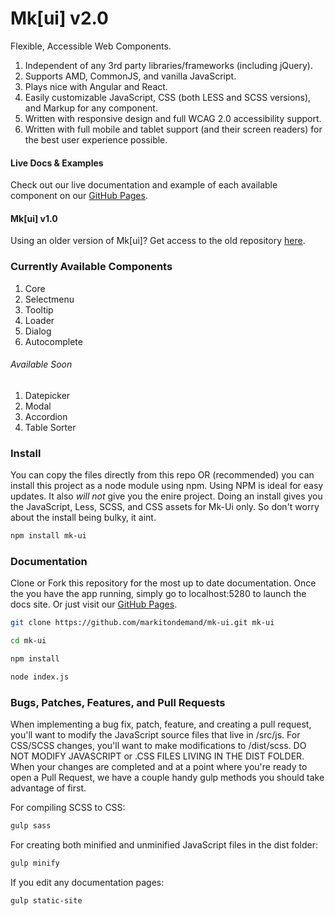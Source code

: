 # Mk[ui] v2.0
Flexible, Accessible Web Components.

1. Independent of any 3rd party libraries/frameworks (including jQuery).
2. Supports AMD, CommonJS, and vanilla JavaScript.
3. Plays nice with Angular and React.
4. Easily customizable JavaScript, CSS (both LESS and SCSS versions), and Markup for any component.
5. Written with responsive design and full WCAG 2.0 accessibility support.
6. Written with full mobile and tablet support (and their screen readers) for the best user experience possible.

#### Live Docs & Examples
Check out our live documentation and example of each available component on our [GitHub Pages](http://markitondemand.github.io/mk-ui/).

#### Mk[ui] v1.0
Using an older version of Mk[ui]? Get access to the old repository [here](https://github.com/markitondemand/mk-ui/tree/version-1.0/).

### Currently Available Components

1. Core
2. Selectmenu
3. Tooltip
4. Loader
5. Dialog
6. Autocomplete

###### *Available Soon*

1. Datepicker
2. Modal
3. Accordion
4. Table Sorter

### Install

You can copy the files directly from this repo OR (recommended) you can install this project as a node module using npm. Using NPM is ideal for easy updates. It also *will not* give you the enire project. Doing an install gives you the JavaScript, Less, SCSS, and CSS assets for Mk-Ui only. So don't worry about the install being bulky, it aint.

```bash
npm install mk-ui
```

### Documentation

Clone or Fork this repository for the most up to date documentation. Once the you have the app running, simply go to localhost:5280 to launch the docs site. Or just visit our [GitHub Pages](http://markitondemand.github.io/mk-ui/).

```bash
git clone https://github.com/markitondemand/mk-ui.git mk-ui

cd mk-ui

npm install

node index.js
```

### Bugs, Patches, Features, and Pull Requests

When implementing a bug fix, patch, feature, and creating a pull request, you'll want to modify the JavaScript source files that live in /src/js. For CSS/SCSS changes, you'll want to make modifications to /dist/scss. DO NOT MODIFY JAVASCRIPT or .CSS FILES LIVING IN THE DIST FOLDER. When your changes are completed and at a point where you're ready to open a Pull Request, we have a couple handy gulp methods you should take advantage of first.

For compiling SCSS to CSS:

```bash
gulp sass
```

For creating both minified and unminified JavaScript files in the dist folder:

```bash
gulp minify
```

If you edit any documentation pages:

```bash
gulp static-site
```
